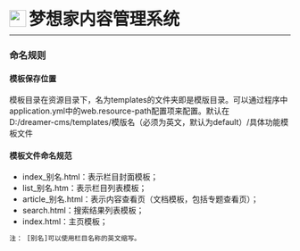 <div style="display: flex;">
	<img src="https://oss.iteachyou.cc/logo.png" height="30" />
	<div style="margin-left: 5px; font-size: 30px; line-height: 30px; font-weight: bold;">梦想家内容管理系统</div>
</div>

----------
### 命名规则

#### 模板保存位置
<p>
模板目录在资源目录下，名为templates的文件夹即是模版目录。可以通过程序中application.yml中的web.resource-path配置项来配置。默认在
<br />
D:/dreamer-cms/templates/模版名（必须为英文，默认为default）/具体功能模板文件
</p>

#### 模板文件命名规范
* index_别名.html：表示栏目封面模板；
* list_别名.htm：表示栏目列表模板；
* article_别名.html：表示内容查看页（文档模板，包括专题查看页）；
* search.html：搜索结果列表模板；
* index.html：主页模板；
```html
注： [别名]可以使用栏目名称的英文缩写。
```
